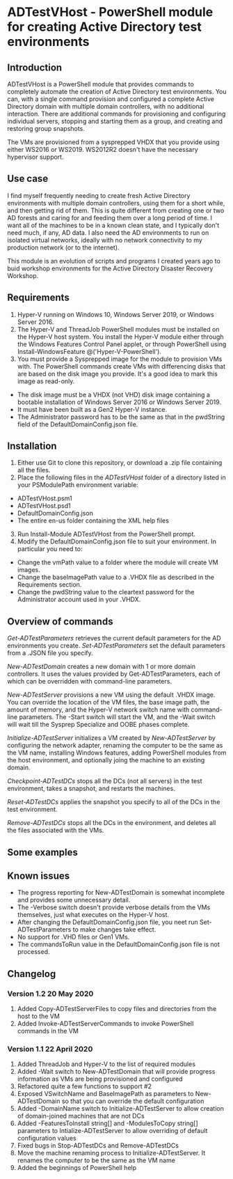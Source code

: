# ADTestVHost - PowerShell module for creating Active Directory test environments
## Introduction
ADTestVHost is a PowerShell module that provides commands to completely automate the creation of Active Directory test environments. You can, with a single command provision and configured a complete
Active Directory domain with multiple domain controllers, with no additional interaction. There are additional commands for provisioning and configuring individual servers, stopping and starting them
as a group, and creating and restoring group snapshots.

The VMs are provisioned from a sysprepped VHDX that you provide using either WS2016 or WS2019. WS2012R2 doesn't have the necessary hypervisor support.

## Use case
I find myself frequently needing to create fresh Active Directory environments with multiple domain controllers, using them for a short while, and then getting rid of them. This is quite different from creating one or two AD forests and caring for and feeding them over a long period of time. I want all of the machines to be in a known clean state, and I typically don't need much, if any, AD data. I also need the AD environments to run on isolated virtual networks, ideally with no
network connectivity to my production network (or to the internet).

This module is an evolution of scripts and programs I created years ago to buid workshop environments for the Active Directory Disaster Recovery Workshop.

## Requirements
1. Hyper-V running on Windows 10, Windows Server 2019, or Windows Server 2016.
2. The Hyper-V and ThreadJob PowerShell modules must be installed on the Hyper-V host system. You install the Hyper-V module either through the Windows Features Control Panel applet, or through PowerShell using Install-WindowsFeature @('Hyper-V-PowerShell').
3. You must provide a Sysprepped image for the module to provision VMs with. The PowerShell commands create VMs with differencing disks that are based on the disk image you provide. It's a good idea to mark this image as read-only.
  * The disk image must be a VHDX (not VHD) disk image containing a bootable installation of Windows Server 2016 or Windows Server 2019.
  * It must have been built as a Gen2 Hyper-V instance.
  * The Administrator password has to be the same as that in the pwdString field of the DefaultDomainConfig.json file.

## Installation
1. Either use Git to clone this repository, or download a .zip file containing all the files.
2. Place the following files in the *ADTestVHost* folder of a directory listed in your PSModulePath environment variable:
  * ADTestVHost.psm1
  * ADTestVHost.psd1
  * DefaultDomainConfig.json
  * The entire en-us folder containing the XML help files
3. Run Install-Module ADTestVHost from the PowerShell prompt.
4. Modify the DefaultDomainConfig.json file to suit your environment. In particular you need to:
  * Change the vmPath value to a folder where the module will create VM images.
  * Change the baseImagePath value to a .VHDX file as described in the Requirements section.
  * Change the pwdString value to the cleartext password for the Administrator account used in your .VHDX.

## Overview of commands
*Get-ADTestParameters* retrieves the current default parameters for the AD environments you create. *Set-ADTestParameters* set the default parameters from a .JSON file you specify.

*New-ADTestDomain* creates a new domain with 1 or more domain controllers. It uses the values provided by Get-ADTestParameters, each of which can be overridden with command-line parameters.

*New-ADTestServer* provisions a new VM using the default .VHDX image. You can override the location of the VM files, the base image path, the amount of memory, and the Hyper-V network switch name with command-line parameters. The -Start switch will start the VM, and the -Wait switch will wait till the Sysprep Specialize and OOBE phases complete.

*Initialize-ADTestServer* initializes a VM created by *New-ADTestServer* by configuring the network adapter, renaming the computer to be the same as the VM name, installing Windows features, adding PowerShell modules from the host environment, and optionally joing the machine to an existing domain.

*Checkpoint-ADTestDCs* stops all the DCs (not all servers) in the test environment, takes a snapshot, and restarts the machines.

*Reset-ADTestDCs* applies the snapshot you specify to all of the DCs in the test environment.

*Remove-ADTestDCs* stops all the DCs in the environment, and deletes all the files associated with the VMs.

## Some examples
## Known issues
* The progress reporting for New-ADTestDomain is somewhat incomplete and provides some unnecessary detail.
* The -Verbose switch doesn't provide verbose details from the VMs themselves, just what executes on the Hyper-V host.
* After changing the DefaultDomainConfig.json file, you neet run Set-ADTestParameters to make changes take effect.
* No support for .VHD files or Gen1 VMs.
* The commandsToRun value in the DefaultDomainConfig.json file is not processed.

## Changelog
### Version 1.2 20 May 2020
1. Added Copy-ADTestServerFiles to copy files and directories from the host to the VM
2. Added Invoke-ADTestServerCommands to invoke PowerShell commands in the VM

### Version 1.1 22 April 2020
1. Added ThreadJob and Hyper-V to the list of required modules
2. Added -Wait switch to New-ADTestDomain that will provide progress information as VMs are being provisioned and configured
3. Refactored quite a few functions to support #2
4. Exposed VSwitchName and BaseImagePath as parameters to New-ADTestDomain so that you can override the default configuration
5. Added -DomainName switch to Initialize-ADTestServer to allow creation of domain-joined machines that are not DCs
6. Added -FeaturesToInstall string[] and -ModulesToCopy string[] parameters to Intialize-ADTestServer to allow overriding of default configuration values
7. Fixed bugs in Stop-ADTestDCs and Remove-ADTestDCs
8. Move the machine renaming process to Initialize-ADTestServer. It renames the computer to be the same as the VM name
9. Added the beginnings of PowerShell help
